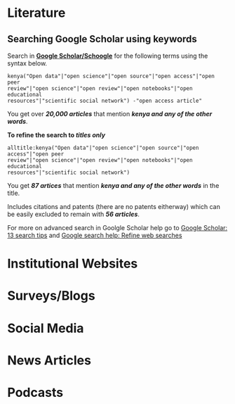 # Literature
## Searching Google Scholar using keywords

Search in **[Google Scholar/Schoogle](https://scholar.google.com/)** for the
following terms using the syntax below.

```
kenya("Open data"|"open science"|"open source"|"open access"|"open peer
review"|"open science"|"open review"|"open notebooks"|"open educational
resources"|"scientific social network") -"open access article"
```
You get over **_20,000 articles_** that mention **_kenya and any of the other words_**.

**To refine the search to _titles only_**
```
alltitle:kenya("Open data"|"open science"|"open source"|"open access"|"open peer
review"|"open science"|"open review"|"open notebooks"|"open educational
resources"|"scientific social network")
```
You get **_87 artices_** that mention **_kenya and any of the other words_** in
the title.

Includes citations and patents (there are no patents eitherway) which can be easily excluded to
remain with **_56 articles_**.

For more on advanced search in Goolgle Scholar help go to [Google Scholar: 13 search
tips](https://www.wur.nl/en/article/Google-Scholar-13-search-tips.htm) and
[Google search help: Refine web
searches](https://support.google.com/websearch/answer/2466433)


# Institutional Websites



# Surveys/Blogs



# Social Media



# News Articles



# Podcasts
